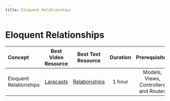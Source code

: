 ```yaml
---
title: Eloquent Relationships
---
```

# Eloquent Relationships

Concept | Best Video Resource | Best Text Resource | Duration | Prerequisites
:-- | :--: | :--: | :--: | :--:
Eloquent Relationships | [Laracasts](https://laracasts.com/series/laravel-from-scratch-2017/episodes/15) | [Relationships](https://laravel.com/docs/5.4/eloquent-relationships) | 1 hour | Models, Views, Controllers and Routes
